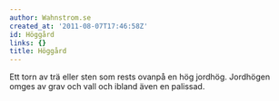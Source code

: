 ```yaml
---
author: Wahnstrom.se
created_at: '2011-08-07T17:46:58Z'
id: Höggård
links: {}
title: Höggård
---
```


Ett torn av trä eller sten som rests ovanpå en hög jordhög. Jordhögen omges av grav och vall och
ibland även en palissad.